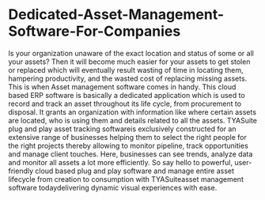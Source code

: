 # Dedicated-Asset-Management-Software-For-Companies
Is your organization unaware of the exact location and status of some or all your assets? Then it will become much easier for your assets to get stolen or replaced which will eventually result wasting of time in locating them, hampering productivity, and the wasted cost of replacing missing assets. This is when Asset management software comes in handy. This cloud based ERP software is basically a dedicated application which is used to record and track an asset throughout its life cycle, from procurement to disposal. It grants an organization with information like where certain assets are located, who is using them and details related to all the assets. TYASuite plug and play asset tracking softwareis exclusively constructed for an extensive range of businesses helping them to select the right people for the right projects thereby allowing to monitor pipeline, track opportunities and manage client touches. Here, businesses can see trends, analyze data and monitor all assets a lot more efficiently. So say hello to powerful, user-friendly cloud based plug and play software and manage entire asset lifecycle from creation to consumption with TYASuiteasset management software todaydelivering dynamic visual experiences with ease. 

